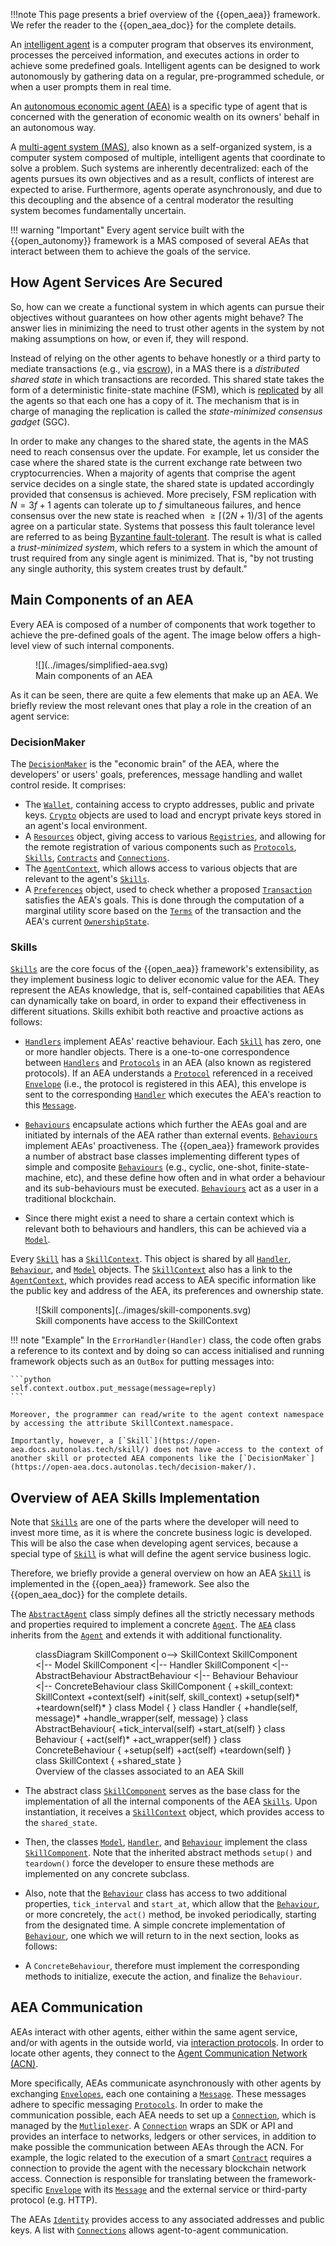 !!!note
    This page presents a brief overview of the {{open_aea}} framework. We refer the reader to the {{open_aea_doc}} for the complete details.


An [intelligent agent](https://en.wikipedia.org/wiki/Intelligent_agent) is a computer program that observes its environment, processes the perceived information, and executes actions in order to achieve some predefined goals. Intelligent agents can be designed to work autonomously by gathering data on a regular, pre-programmed schedule, or when a user prompts them in real time.



An [autonomous economic agent (AEA)](https://open-aea.docs.autonolas.tech/agent-vs-aea/) is a specific type of agent
that is concerned with the generation of economic wealth on its owners' behalf in an autonomous way.



A [multi-agent system (MAS)](https://en.wikipedia.org/wiki/Multi-agent_system), also known as a self-organized system, is a computer system composed of multiple, intelligent agents that coordinate to solve a problem. Such systems are inherently decentralized: each of the agents pursues its
own objectives and as a result, conflicts of interest are expected to arise.
Furthermore, agents operate asynchronously, and due to this decoupling and the
absence of a central moderator the resulting system becomes fundamentally
uncertain.


!!! warning "Important"
    Every agent service built with the {{open_autonomy}} framework is a MAS composed of several AEAs that interact between them to achieve the goals of the service.


## How Agent Services Are Secured

So, how can we create a functional system in which agents can pursue their
objectives without guarantees on how other agents might behave? The answer lies
in minimizing the need to trust other agents in the system by not making
assumptions on how, or even if, they will respond.

Instead of relying on the other agents to behave honestly or a third party to
mediate transactions (e.g., via [escrow](https://en.wikipedia.org/wiki/Escrow)), in a MAS
there is a _distributed shared state_ in which transactions are recorded. This
shared state takes the form of a deterministic finite-state machine (FSM),
which is [replicated](https://en.wikipedia.org/wiki/State_machine_replication)
by all the agents so that each one has a copy of it. The mechanism that is in charge of managing the replication is called the _state-minimized consensus gadget_ (SGC).

In order to make any changes
to the shared state, the agents in the MAS need to reach consensus over the update. For example, let us consider the case where the shared state is the current exchange rate between two cryptocurrencies. When
a majority of agents that comprise the agent service decides on a single state,
the shared state is updated accordingly provided that consensus is achieved. More
precisely, FSM replication with $N = 3f + 1$ agents can tolerate up to
$f$ simultaneous failures, and hence consensus over the new state is reached
when $\geq\lceil(2N + 1) / 3\rceil$ of the agents agree on a particular state. Systems
that possess this fault tolerance level are referred to as being
[Byzantine fault-tolerant](https://pmg.csail.mit.edu/papers/osdi99.pdf).
The result is what is called a _trust-minimized system_, which refers to a system in
which the amount of trust required from any single agent is minimized.
That is, "by not trusting any single authority, this system creates trust by default."


## Main Components of an AEA

Every AEA is composed of a number of components that work together to achieve the pre-defined goals of the agent. The image below offers a high-level view of such internal components.


<figure markdown>
![](../images/simplified-aea.svg)
<figcaption>Main components of an AEA</figcaption>
</figure>

As it can be seen, there are quite a few elements that make up an AEA. We briefly review the most relevant ones that play a role in the creation of an agent service:

### DecisionMaker
The [`DecisionMaker`](https://open-aea.docs.autonolas.tech/decision-maker/)
is the "economic brain" of the AEA, where the developers' or users' goals, preferences, message handling and wallet
control reside. It comprises:

- The [`Wallet`](https://open-aea.docs.autonolas.tech/api/crypto/wallet/),
containing access to crypto addresses, public and private keys.
[`Crypto`](https://open-aea.docs.autonolas.tech/api/crypto/base/) objects
are used to load and encrypt private keys stored in an agent's local environment.
- A [`Resources`](https://open-aea.docs.autonolas.tech/api/registries/resources/) object,
giving access to various
[`Registries`](https://open-aea.docs.autonolas.tech/api/registries/base/),
and allowing for the remote registration of various components such as
[`Protocols`](https://open-aea.docs.autonolas.tech/api/protocols/base/#protocol-objects),
[`Skills`](https://open-aea.docs.autonolas.tech/api/skills/base/),
[`Contracts`](https://open-aea.docs.autonolas.tech/api/contracts/base/) and
[`Connections`](https://open-aea.docs.autonolas.tech/api/connections/base/).
- The [`AgentContext`](https://open-aea.docs.autonolas.tech/api/context/base/), which
allows access to various objects that are relevant to the agent's
[`Skills`](https://open-aea.docs.autonolas.tech/api/skills/base/).
- A [`Preferences`](https://open-aea.docs.autonolas.tech/api/decision_maker/base/#preferences-objects) object,
used to check whether a proposed [`Transaction`](https://open-aea.docs.autonolas.tech/api/helpers/transaction/base/)
satisfies the AEA's goals. This is done through the computation of a marginal
utility score based on the
[`Terms`](https://open-aea.docs.autonolas.tech/api/helpers/transaction/base/#terms-objects)
of the transaction and the AEA's current
[`OwnershipState`](https://open-aea.docs.autonolas.tech/api/decision_maker/base/#ownershipstate-objects).



### Skills
[`Skills`](https://open-aea.docs.autonolas.tech/skill/) are the core focus of the {{open_aea}} framework's extensibility, as they implement business logic to deliver economic value for the AEA.  They represent the AEAs knowledge, that is, self-contained capabilities that AEAs can dynamically take on board, in order to expand their effectiveness in different situations. Skills exhibit both reactive and proactive actions as follows:

- [`Handlers`](https://open-aea.docs.autonolas.tech/api/skills/base/#handler-objects) implement AEAs' reactive behaviour. Each [`Skill`](https://open-aea.docs.autonolas.tech/skill/) has zero, one or more handler objects. There is a one-to-one correspondence between [`Handlers`](https://open-aea.docs.autonolas.tech/api/skills/base/#handler-objects) and [`Protocols`](https://open-aea.docs.autonolas.tech/api/protocols/base/#protocol-objects) in an AEA (also known as registered protocols). If an AEA understands a [`Protocol`](https://open-aea.docs.autonolas.tech/api/protocols/base/#protocol-objects) referenced in a received [`Envelope`](https://open-aea.docs.autonolas.tech/api/mail/base/#envelope-objects) (i.e., the protocol is registered in this AEA), this envelope is sent to the corresponding [`Handler`](https://open-aea.docs.autonolas.tech/api/skills/base/#handler-objects) which executes the AEA's reaction to this [`Message`](https://open-aea.docs.autonolas.tech/api/protocols/base/).

- [`Behaviours`](https://open-aea.docs.autonolas.tech/api/skills/base/#behaviour-objects) encapsulate actions which further the AEAs goal and are initiated by internals of the AEA rather than external events. [`Behaviours`](https://open-aea.docs.autonolas.tech/api/skills/base/#behaviour-objects) implement AEAs' proactiveness. The {{open_aea}} framework provides a number of abstract base classes implementing different types of simple and composite [`Behaviours`](https://open-aea.docs.autonolas.tech/api/skills/base/#behaviour-objects) (e.g., cyclic, one-shot, finite-state-machine, etc), and these define how often and in what order a behaviour and its sub-behaviours must be executed. [`Behaviours`](https://open-aea.docs.autonolas.tech/api/skills/base/#behaviour-objects) act as a user in a traditional blockchain.


- Since there might exist a need to share a certain context which is relevant both
to behaviours and handlers, this can be achieved via a
[`Model`](https://open-aea.docs.autonolas.tech/api/skills/base/#model-objects).

Every [`Skill`](https://open-aea.docs.autonolas.tech/skill/) has a
[`SkillContext`](https://open-aea.docs.autonolas.tech/api/skills/base/).
This object is shared by all [`Handler`](https://open-aea.docs.autonolas.tech/api/skills/base/#handler-objects), [`Behaviour`](https://open-aea.docs.autonolas.tech/api/skills/base/#behaviour-objects), and [`Model`](https://open-aea.docs.autonolas.tech/api/skills/base/#model-objects) objects. The [`SkillContext`](https://open-aea.docs.autonolas.tech/api/skills/base/) also has a link to the [`AgentContext`](https://open-aea.docs.autonolas.tech/api/context/base/), which provides read access to AEA specific information like the public key and address of the AEA, its preferences and ownership state.

<figure markdown>
![Skill components](../images/skill-components.svg)
<figcaption>Skill components have access to the SkillContext</figcaption>
</figure>

!!! note "Example"
    In the `ErrorHandler(Handler)` class, the code often grabs a reference to its context and by doing so can access initialised and running framework objects such as an `OutBox` for putting messages into:

    ```python
    self.context.outbox.put_message(message=reply)
    ```

    Moreover, the programmer can read/write to the agent context namespace by accessing the attribute SkillContext.namespace.

    Importantly, however, a [`Skill`](https://open-aea.docs.autonolas.tech/skill/) does not have access to the context of another skill or protected AEA components like the [`DecisionMaker`](https://open-aea.docs.autonolas.tech/decision-maker/).



## Overview of AEA Skills Implementation


Note that [`Skills`](https://open-aea.docs.autonolas.tech/skill/) are one of the parts where the developer will need to invest more time, as it is where the concrete business logic is developed. This will be also the case when developing agent
services, because a special type of [`Skill`](https://open-aea.docs.autonolas.tech/skill/) is what will define the agent
service business logic.

Therefore, we briefly provide a general overview on how an AEA [`Skill`](https://open-aea.docs.autonolas.tech/skill/) is implemented in the {{open_aea}} framework. See also the {{open_aea_doc}} for the complete details.


The [`AbstractAgent`](https://open-aea.docs.autonolas.tech/api/abstract_agent/) class
simply defines all the strictly necessary methods and properties required to
implement a concrete [`Agent`](https://open-aea.docs.autonolas.tech/api/agent/).
The [`AEA`](https://open-aea.docs.autonolas.tech/api/aea/) class inherits from the
[`Agent`](https://open-aea.docs.autonolas.tech/api/agent/) and extends it with
additional functionality.



<figure markdown>
<div class="mermaid">
classDiagram
    SkillComponent o--> SkillContext
    SkillComponent <|-- Model
    SkillComponent <|-- Handler
    SkillComponent <|-- AbstractBehaviour
    AbstractBehaviour <|-- Behaviour
    Behaviour <|-- ConcreteBehaviour
    class SkillComponent {
        +skill_context: SkillContext
        +context(self)
        +init(self, skill_context)
        +setup(self)*
        +teardown(self)*
    }
    class Model {
    }
    class Handler {
        +handle(self, message)*
        +handle_wrapper(self, message)
    }
    class AbstractBehaviour{
      +tick_interval(self)
      +start_at(self)
    }
    class Behaviour {
        +act(self)*
        +act_wrapper(self)
    }
    class ConcreteBehaviour {
        +setup(self)
        +act(self)
        +teardown(self)
    }
    class SkillContext {
        +shared_state
    }
</div>
<figcaption>Overview of the classes associated to an AEA Skill</figcaption>
</figure>



*  The abstract class [`SkillComponent`](https://open-aea.docs.autonolas.tech/api/skills/base/#skillcomponent-objects)
serves as the base class for the implementation of all the internal components of the AEA [`Skills`](https://open-aea.docs.autonolas.tech/skill/). Upon instantiation, it receives a [`SkillContext`](https://open-aea.docs.autonolas.tech/api/skills/base/#skillcontext-objects) object, which
provides access to the `shared_state`.



*  Then, the classes
[`Model`](https://open-aea.docs.autonolas.tech/api/skills/base/#model-objects),
[`Handler`](https://open-aea.docs.autonolas.tech/api/skills/base/#handler-objects), and
[`Behaviour`](https://open-aea.docs.autonolas.tech/api/skills/base/#behaviour-objects) implement the class [`SkillComponent`](https://open-aea.docs.autonolas.tech/api/skills/base/#skillcomponent-objects). Note that the inherited abstract methods `setup()` and `teardown()` force the developer to
ensure these methods are implemented on any concrete subclass.


*  Also, note that the
[`Behaviour`](https://open-aea.docs.autonolas.tech/api/skills/base/#behaviour-objects) class
has access to two additional properties, `tick_interval` and `start_at`, which
allow that the [`Behaviour`](https://open-aea.docs.autonolas.tech/api/skills/base/#behaviour-objects), or more concretely, the `act()` method, be invoked periodically,
starting from the designated time. A simple concrete implementation of [`Behaviour`](https://open-aea.docs.autonolas.tech/api/skills/base/#behaviour-objects),
one which we will return to in the next section, looks as follows:

*  A `ConcreteBehaviour`, therefore must implement the corresponding methods to initialize, execute the action, and finalize the `Behaviour`.



## AEA Communication

AEAs interact with other agents, either within the same agent service, and/or with agents in the outside world, via
[interaction protocols](https://open-aea.docs.autonolas.tech/interaction-protocol/).
In order to locate other agents, they connect to the
[Agent Communication Network (ACN)](https://open-aea.docs.autonolas.tech/acn/).

More specifically, AEAs communicate asynchronously with other agents by exchanging
[`Envelopes`](https://open-aea.docs.autonolas.tech/api/mail/base/#envelope-objects), each one
containing a [`Message`](https://open-aea.docs.autonolas.tech/api/protocols/base/).
These messages adhere to specific messaging
[`Protocols`](https://open-aea.docs.autonolas.tech/protocol/).
In order to make the communication possible, each AEA needs to
set up a [`Connection`](https://open-aea.docs.autonolas.tech/connection/), which
is managed by the
[`Mutliplexer`](https://open-aea.docs.autonolas.tech/api/multiplexer/).
A [`Connection`](https://open-aea.docs.autonolas.tech/connection/) wraps an SDK or API and provides an interface to networks, ledgers or other services, in addition to make possible the communication between AEAs through the ACN.
For example, the logic related to the execution of a smart
[`Contract`](https://open-aea.docs.autonolas.tech/contract/)
requires a connection to provide the agent with the
necessary blockchain network access.
Connection is responsible for translating between the framework-specific [`Envelope`](https://open-aea.docs.autonolas.tech/api/mail/base/#envelope-objects) with its [`Message`](https://open-aea.docs.autonolas.tech/api/protocols/base/) and the external service or third-party protocol (e.g. HTTP).

The AEAs [`Identity`](https://open-aea.docs.autonolas.tech/api/identity/base/)
provides access to any associated addresses and public keys.
A list with [`Connections`](https://open-aea.docs.autonolas.tech/api/connections/base/)
allows agent-to-agent communication.


<!--
## The implementation `Skill`

A [`Skill`](https://open-aea.docs.autonolas.tech/api/skills/base/#skill-objects)
encapsulates abstractions of `Behaviour`, `Handler` and `Model`.

```python
class Skill(Component):
    """This class implements a skill."""
    @property
    def handlers(self) -> Dict[str, Handler]:
        """Get the handlers."""

    @property
    def behaviours(self) -> Dict[str, Behaviour]:
        """Get the behaviours."""

    @property
    def models(self) -> Dict[str, Model]:
        """Get the models."""
```
-->
